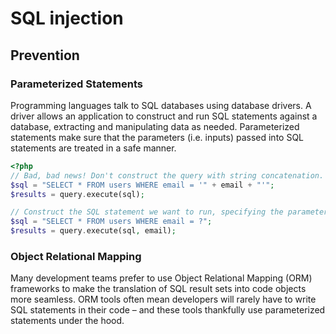 # SQL injection

## Prevention

### Parameterized Statements

Programming languages talk to SQL databases using database drivers. A driver allows an application to construct and run SQL statements against a database, extracting and manipulating data as needed. Parameterized statements make sure that the parameters (i.e. inputs) passed into SQL statements are treated in a safe manner.

```php
<?php
// Bad, bad news! Don't construct the query with string concatenation.
$sql = "SELECT * FROM users WHERE email = '" + email + "'";
$results = query.execute(sql);

// Construct the SQL statement we want to run, specifying the parameter.
$sql = "SELECT * FROM users WHERE email = ?";
$results = query.execute(sql, email);
```

### Object Relational Mapping

Many development teams prefer to use Object Relational Mapping (ORM) frameworks to make the translation of SQL result sets into code objects more seamless. ORM tools often mean developers will rarely have to write SQL statements in their code – and these tools thankfully use parameterized statements under the hood.
